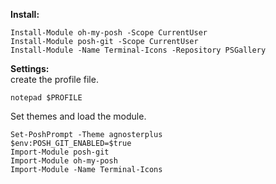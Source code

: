 **Install:**  
```
Install-Module oh-my-posh -Scope CurrentUser  
Install-Module posh-git -Scope CurrentUser  
Install-Module -Name Terminal-Icons -Repository PSGallery
```

**Settings:**  
create the profile file.  
```
notepad $PROFILE 
```

Set themes and load the module.  
```
Set-PoshPrompt -Theme agnosterplus  
$env:POSH_GIT_ENABLED=$true  
Import-Module posh-git  
Import-Module oh-my-posh  
Import-Module -Name Terminal-Icons
```
